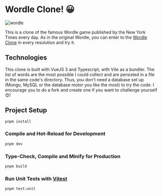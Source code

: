 # Wordle Clone! 😀
![wordle](https://github.com/FedericoArielLotitto/wordle-clone/assets/62823425/61633e7c-3cf2-41a4-8556-c16f128cf04d)

This is a clone of the famous Wordle game published by the New York Times every day. As in the original Wordle, you can enter to the [Wordle Clone](https://federicoariellotitto.github.io/wordle-clone) in every resolution and try it.


## Technologies

This clone is built with VueJS 3 and Typescript, with Vite as a bundler. 
The list of words are the most possible I could collect and are persisted in a file in the same code's directory. 
Thus, you don't need a database set up (Mongo, MySQL or the database motor you like the most) to try the code.
I encourage you to do a fork and create one if you want to challenge yourself 😍!

## Project Setup
```sh
pnpm install
```

### Compile and Hot-Reload for Development
```sh
pnpm dev
```

### Type-Check, Compile and Minify for Production
```sh
pnpm build
```

### Run Unit Tests with [Vitest](https://vitest.dev/)
```sh
pnpm test:unit
```
